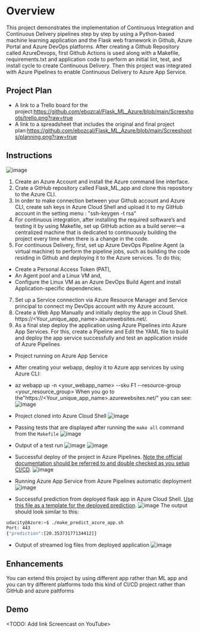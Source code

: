 # Overview

This project demonstrates the implementation of Continuous Integration and Continuous Delivery pipelines step by step by using a Python-based machine learning application and the Flask web framework in Github, Azure Portal and Azure DevOps platforms. 
After creating a Github Repository called AzureDevops, first Github Actions is used along with a Makefile, requirements.txt and application code to perform an initial lint, test, and install cycle to create Continuous Delivery. Then this project was integrated with Azure Pipelines to enable Continuous Delivery to Azure App Service.

## Project Plan

* A link to a Trello board for the project:https://github.com/ebozcal/Flask_ML_Azure/blob/main/Screeshoots/trello.png?raw=true
* A link to a spreadsheet that includes the original and final project plan:https://github.com/ebozcal/Flask_ML_Azure/blob/main/Screeshoots/planning.png?raw=true

## Instructions

![image](https://user-images.githubusercontent.com/47538198/227804650-1b6e4532-d925-4608-867e-c83f2b620aa1.png)

1. Create an Azure Account and install the Azure command line interface. 
2. Crate a GitHub repository called Flask_ML_app and clone this repository to the Azure CLI. 
3. In order to make connection between your Github account and Azure CLI, create ssh keys in Azure Cloud Shell and upload it to my GitHub account in the setting menu : "ssh-keygen -t rsa"
5. For continuous integration, after installing the required software’s and testing it by using Makefile, set up GitHub action as a build server—a centralized machine that is dedicated to continuously building the project every time when there is a change in the code. 
6. For continuous Delivery, first, set up Azure DevOps Pipeline Agent (a virtual machine) to perform the pipeline jobs, such as building the code residing in Github and deploying it to the Azure services. To do this;
  - Create a Personal Access Token (PAT), 
  - An Agent pool and a Linux VM and,
  - Configure the Linux VM as an Azure DevOps Build Agent and install Application-specific dependencies.
7. Set up a Service connection via Azure Resource Manager and Service principal to connect my DevOps account with my Azure account.
8. Create a Web App Manually and initially deploy the app in Cloud Shell. https://<Your_unique_app_name>.azurewebsites.net/.
9. As a final step deploy the application using Azure Pipelines into Azure App Services. For this, create a Pipeline and Edit the YAML file to build and deploy the app service successfully and test an application inside of Azure Pipelines


* Project running on Azure App Service
* After creating your webapp, deploy it to Azure app services by using Azure CLI:
* az webapp up -n <your_webapp_name> --sku F1 --resource-group <your_resource_group>
When you go to the"https://<Your_unique_app_name>.azurewebsites.net/" you can see:
![image](https://user-images.githubusercontent.com/47538198/227805165-301e4bbd-761f-434d-8257-3746496218d6.png)
* Project cloned into Azure Cloud Shell
![image](https://user-images.githubusercontent.com/47538198/227804273-c1d72551-62fd-44c3-8dc4-d785accda905.png)

* Passing tests that are displayed after running the `make all` command from the `Makefile`
![image](https://user-images.githubusercontent.com/47538198/227804388-6644b88b-04b1-4732-80e8-2c6dfb302465.png)

* Output of a test run
![image](https://user-images.githubusercontent.com/47538198/227804191-0181b58b-8d48-4f88-a4bd-96714b61a6c2.png)
![image](https://user-images.githubusercontent.com/47538198/227804523-d76521a5-5fd3-4d5b-9417-64f17abca0b3.png)
* Successful deploy of the project in Azure Pipelines.  [Note the official documentation should be referred to and double checked as you setup CI/CD](https://docs.microsoft.com/en-us/azure/devops/pipelines/ecosystems/python-webapp?view=azure-devops).
![image](https://user-images.githubusercontent.com/47538198/227804570-49ace199-87b9-49ea-9d70-60c056e97a5e.png)
* Running Azure App Service from Azure Pipelines automatic deployment
![image](https://user-images.githubusercontent.com/47538198/227805577-63c3c63d-8f50-4c13-8d41-76f16083438b.png)
* Successful prediction from deployed flask app in Azure Cloud Shell.  [Use this file as a template for the deployed prediction](https://github.com/udacity/nd082-Azure-Cloud-DevOps-Starter-Code/blob/master/C2-AgileDevelopmentwithAzure/project/starter_files/flask-sklearn/make_predict_azure_app.sh).
![image](https://user-images.githubusercontent.com/47538198/227804717-553171e9-23e4-4860-8288-2b1c1a16f5db.png)
The output should look similar to this:

```bash
udacity@Azure:~$ ./make_predict_azure_app.sh
Port: 443
{"prediction":[20.35373177134412]}
```

* Output of streamed log files from deployed application
![image](https://user-images.githubusercontent.com/47538198/227804769-f8ea31ad-80fe-41c0-adc8-c1287be5dece.png)

## Enhancements
You can extend this project by using different app rather than ML app and you can try different platforms todo this kind of CI/CD project rather than GitHub and azure paltforms

## Demo 

<TODO: Add link Screencast on YouTube>


